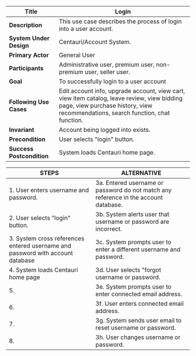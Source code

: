

|Title |   Login      |
|---------|---------|
|**Description**|     This use case describes the process of login into a user account.       |
|**System Under Design**|   Centauri/Account System.       |
|**Primary Actor**|     General User        |
|**Participants**|     Administrative user, premium user, non-premium user, seller user.        |
|**Goal**|     To successfully login to a user account       |
|**Following Use Cases**|     Edit account info, upgrade account, view cart,  view item catalog, leave review, view bidding page, view purchase history, view recommendations, search function, chat function.       |
|**Invariant**|     Account being logged into exists.      |
|**Precondition**|     User selects "login" button.        |
|**Success Postcondition**|     System loads Centauri home page.      |


|**STEPS**|**ALTERNATIVE**|
|---------|---------|
| 1. User enters username and password.     | 3a. Entered username or password do not match any reference in the account database.        |
| 2. User selects "login" button.     | 3b. System alerts user that username or password are incorrect.        |
| 3. System cross references entered username and password with account database     | 3c. System prompts user to enter a different username and password.        |
| 4. System loads Centauri home page     | 3d. User selects "forgot username or password.        |
| 5.      | 3e. System prompts user to enter connected email address.        |
| 6.      | 3f. User enters connected email address.        |
| 7.      | 3g. System sends user email to reset username or password.        |
| 8.      | 3h. User changes username or password.        |
